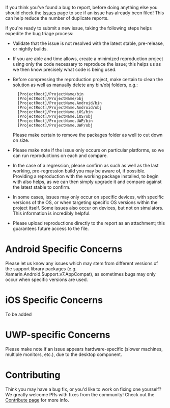 If you think you've found a bug to report, before doing anything else you should check the [Issues](https://github.com/xamarin/Essentials/issues) page to see if an issue has already been filed! This can help reduce the number of duplicate reports.

If you're ready to submit a new issue, taking the following steps helps expedite the bug triage process:

* Validate that the issue is not resolved with the latest stable, pre-release, or nightly builds.

* If you are able and time allows, create a minimized reproduction project using only the code necessary to reproduce the issue; this helps us as we then know precisely what code is being used.

* Before compressing the reproduction project, make certain to clean the solution as well as manually delete any bin/obj folders, e.g.:

        [ProjectRoot]/ProjectName/bin
        [ProjectRoot]/ProjectName/obj
        [ProjectRoot]/ProjectName.Android/bin
        [ProjectRoot]/ProjectName.Android/obj
        [ProjectRoot]/ProjectName.iOS/bin
        [ProjectRoot]/ProjectName.iOS/obj
        [ProjectRoot]/ProjectName.UWP/bin
        [ProjectRoot]/ProjectName.UWP/obj
        
    Please make certain to remove the packages folder as well to cut down on size.

* Please make note if the issue only occurs on particular platforms, so we can run reproductions on each and compare.

* In the case of a regression, please confirm as such as well as the last working, pre-regression build you may be aware of, if possible. Providing a reproduction with the working package installed, to begin with also helps, as we can then simply upgrade it and compare against the latest stable to confirm.

* In some cases, issues may only occur on specific devices, with specific versions of the OS, or when targeting specific OS versions within the project itself. Some issues also occur on devices, but not on simulators. This information is incredibly helpful.

* Please upload reproductions directly to the report as an attachment; this guarantees future access to the file.

# Android Specific Concerns #

Please let us know any issues which may stem from different versions of the support library packages (e.g. Xamarin.Android.Support.v7.AppCompat), as sometimes bugs may only occur when specific versions are used.

# iOS Specific Concerns #

To be added

# UWP-specific Concerns #

Please make note if an issue appears hardware-specific (slower machines, multiple monitors, etc.), due to the desktop component.

# Contributing #

Think you may have a bug fix, or you'd like to work on fixing one yourself? We greatly welcome PRs with fixes from the community! Check out the [Contribute page](CONTRIBUTING.md) for more info.

